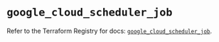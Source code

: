 # `google_cloud_scheduler_job`

Refer to the Terraform Registry for docs: [`google_cloud_scheduler_job`](https://registry.terraform.io/providers/hashicorp/google/5.32.0/docs/resources/cloud_scheduler_job).
